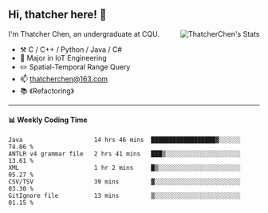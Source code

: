 ## Hi, thatcher here! :wave:

<img align="right" src="https://github-readme-stats.vercel.app/api?username=thatcherchen&title_color=333&text_color=777" alt="ThatcherChen's Stats" >

I'm Thatcher Chen, an undergraduate at CQU.

- :hammer_and_pick:  C / C++ / Python / Java / C# 
- :seedling:  Major in IoT Engineering
- :pencil2:  Spatial-Temporal Range Query
- :mailbox: thatcherchen@163.com
- :books: 《Refactoring》

---

#### :bar_chart: Weekly Coding Time

<!--START_SECTION:waka-->

```text
Java                    14 hrs 46 mins  ██████████████████▓░░░░░░   74.86 %
ANTLR v4 grammar file   2 hrs 41 mins   ███▒░░░░░░░░░░░░░░░░░░░░░   13.61 %
XML                     1 hr 2 mins     █▒░░░░░░░░░░░░░░░░░░░░░░░   05.27 %
CSV/TSV                 39 mins         ▓░░░░░░░░░░░░░░░░░░░░░░░░   03.30 %
GitIgnore file          13 mins         ▒░░░░░░░░░░░░░░░░░░░░░░░░   01.15 %
```

<!--END_SECTION:waka-->
